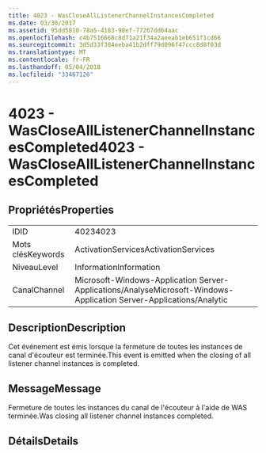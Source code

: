 ```yaml
---
title: 4023 - WasCloseAllListenerChannelInstancesCompleted
ms.date: 03/30/2017
ms.assetid: 95dd5810-78a5-4183-98ef-77267dd64aac
ms.openlocfilehash: c4b7516668c8d71a21f34a2aeeab1eb651f1cd66
ms.sourcegitcommit: 3d5d33f384eeba41b2dff79d096f47ccc8d8f03d
ms.translationtype: MT
ms.contentlocale: fr-FR
ms.lasthandoff: 05/04/2018
ms.locfileid: "33467126"
---
```

# <a name="4023---wasclosealllistenerchannelinstancescompleted"></a><span data-ttu-id="f2619-102">4023 - WasCloseAllListenerChannelInstancesCompleted</span><span class="sxs-lookup"><span data-stu-id="f2619-102">4023 - WasCloseAllListenerChannelInstancesCompleted</span></span>
## <a name="properties"></a><span data-ttu-id="f2619-103">Propriétés</span><span class="sxs-lookup"><span data-stu-id="f2619-103">Properties</span></span>  
  
|||  
|-|-|  
|<span data-ttu-id="f2619-104">ID</span><span class="sxs-lookup"><span data-stu-id="f2619-104">ID</span></span>|<span data-ttu-id="f2619-105">4023</span><span class="sxs-lookup"><span data-stu-id="f2619-105">4023</span></span>|  
|<span data-ttu-id="f2619-106">Mots clés</span><span class="sxs-lookup"><span data-stu-id="f2619-106">Keywords</span></span>|<span data-ttu-id="f2619-107">ActivationServices</span><span class="sxs-lookup"><span data-stu-id="f2619-107">ActivationServices</span></span>|  
|<span data-ttu-id="f2619-108">Niveau</span><span class="sxs-lookup"><span data-stu-id="f2619-108">Level</span></span>|<span data-ttu-id="f2619-109">Information</span><span class="sxs-lookup"><span data-stu-id="f2619-109">Information</span></span>|  
|<span data-ttu-id="f2619-110">Canal</span><span class="sxs-lookup"><span data-stu-id="f2619-110">Channel</span></span>|<span data-ttu-id="f2619-111">Microsoft-Windows-Application Server-Applications/Analyse</span><span class="sxs-lookup"><span data-stu-id="f2619-111">Microsoft-Windows-Application Server-Applications/Analytic</span></span>|  
  
## <a name="description"></a><span data-ttu-id="f2619-112">Description</span><span class="sxs-lookup"><span data-stu-id="f2619-112">Description</span></span>  
 <span data-ttu-id="f2619-113">Cet événement est émis lorsque la fermeture de toutes les instances de canal d'écouteur est terminée.</span><span class="sxs-lookup"><span data-stu-id="f2619-113">This event is emitted when the closing of all listener channel instances is  completed.</span></span>  
  
## <a name="message"></a><span data-ttu-id="f2619-114">Message</span><span class="sxs-lookup"><span data-stu-id="f2619-114">Message</span></span>  
 <span data-ttu-id="f2619-115">Fermeture de toutes les instances du canal de l'écouteur à l'aide de WAS terminée.</span><span class="sxs-lookup"><span data-stu-id="f2619-115">Was closing all listener channel instances completed.</span></span>  
  
## <a name="details"></a><span data-ttu-id="f2619-116">Détails</span><span class="sxs-lookup"><span data-stu-id="f2619-116">Details</span></span>
